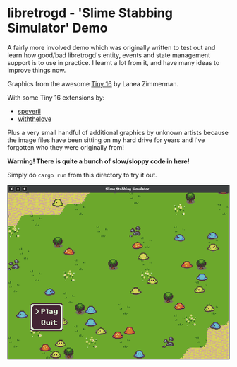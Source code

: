 # libretrogd - 'Slime Stabbing Simulator' Demo

A fairly more involved demo which was originally written to test out and learn how good/bad libretrogd's entity,
events and state management support is to use in practice. I learnt a lot from it, and have many ideas to improve 
things now.

Graphics from the awesome [Tiny 16](https://sharm.itch.io/tiny16) by Lanea Zimmerman.

With some Tiny 16 extensions by:

* [speveril](https://opengameart.org/content/tiny-16-basic?page=1#comment-61618)
* [withthelove](https://opengameart.org/content/tiny-16-expanded-character-sprites)

Plus a very small handful of additional graphics by unknown artists because the image files have been sitting on my
hard drive for years and I've forgotten who they were originally from!

**Warning! There is quite a bunch of slow/sloppy code in here!**

Simply do `cargo run` from this directory to try it out.

![](screenshot.png)
